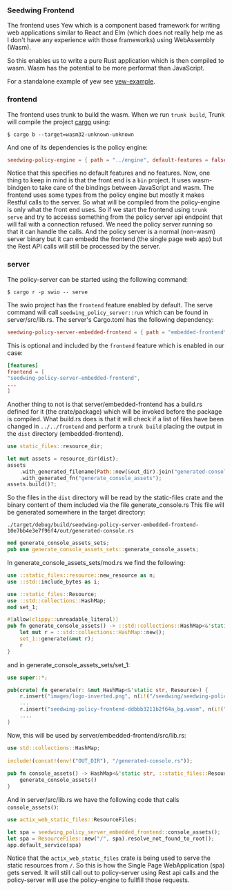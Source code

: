### Seedwing Frontend
The frontend uses Yew which is a component based framework for writing web
applications similar to React and Elm (which does not really help me as I don't
have any experience with those frameworks) using WebAssembly (Wasm).

So this enables us to write a pure Rust application which is then compiled to
wasm. Wasm has the potential to be more performat than JavaScript.

For a standalone example of yew see [yew-example].

### frontend
The frontend uses trunk to build the wasm. When we run `trunk build`, Trunk will
compile the project
[cargo](https://github.com/thedodd/trunk/blob/7769a17e517391b3b4077c21062725aa1600346d/src/pipelines/rust.rs#L233) using:
```console
$ cargo b --target=wasm32-unknown-unknown
```
And one of its dependencies is the policy engine:
```toml
seedwing-policy-engine = { path = "../engine", default-features = false, features = [] }
```
Notice that this specifies no default features and no features. Now, one thing
to keep in mind is that the front end is a `bin` project. It uses wasm-bindgen
to take care of the bindings between JavaScript and wasm. The frontend uses
some types from the policy engine but mostly it makes Restful calls to the
server. So what will be compiled from the policy-engine is only what the
front end uses. So if we start the frontend using `trunk serve` and try to
accesss something from the policy server api endpoint that will fail with a
connection refused. We need the policy server running so that it can handle
the calls. And the policy server is a normal (non-wasm) server binary but it
can embedd the frontend (the single page web app) but the Rest API calls will
still be processed by the server.

### server
The policy-server can be started using the following command:
```console
$ cargo r -p swio -- serve
```
The swio project has the `frontend` feature enabled by default. The serve
command will call `seedwing_policy_server::run` which can be found in
server/src/lib.rs.
The server's Cargo.toml has the following dependency:
```toml
seedwing-policy-server-embedded-frontend = { path = "embedded-frontend", optional = true }
```
This is optional and included by the `frontend` feature which is enabled in our
case:
```toml
[features]                                                                       
frontend = [
"seedwing-policy-server-embedded-frontend",
...
]
```
Another thing to not is that server/embedded-frontend has a build.rs defined for
it (the crate/package) which will be invoked before the package is compiled.
What build.rs does is that it will check if a list of files have been changed
in `../../frontend` and perform a `trunk build` placing the output in the `dist`
directory (embedded-frontend).
```rust
use static_files::resource_dir;

let mut assets = resource_dir(dist);                                        
assets
    .with_generated_filename(Path::new(&out_dir).join("generated-console.rs"))
    .with_generated_fn("generate_console_assets");
assets.build()?;
```
So the files in the `dist` directory will be read by the static-files crate and
the binary content of them included via the file generate_console.rs
This file will be generated somewhere in the target directory:
```console
./target/debug/build/seedwing-policy-server-embedded-frontend-10e7bb4e3e7f96f4/out/generated-console.rs
```
```rust
mod generate_console_assets_sets;                                               
pub use generate_console_assets_sets::generate_console_assets;
```
In generate_console_assets_sets/mod.rs we find the following:
```rust
use ::static_files::resource::new_resource as n;
use ::std::include_bytes as i;

use ::static_files::Resource;
use ::std::collections::HashMap;
mod set_1;

#[allow(clippy::unreadable_literal)]
pub fn generate_console_assets() -> ::std::collections::HashMap<&'static str, ::static_files::Resource> {
    let mut r = ::std::collections::HashMap::new();
    set_1::generate(&mut r);
    r
}
```
and in generate_console_assets_sets/set_1:
```rust
use super::*;

pub(crate) fn generate(r: &mut HashMap<&'static str, Resource>) {
    r.insert("images/logo-inverted.png", n(i!("/seedwing/seedwing-policy/target/debug/build/seedwing-policy-server-embedded-frontend-10e7bb4e3e7f96f4/out/dist/images/logo-inverted.png"), 1683026041, "image/png")); 
    ...
    r.insert("seedwing-policy-frontend-ddbbb3211b2f64a_bg.wasm", n(i!("/seedwing/seedwing-policy/target/debug/build/seedwing-policy-server-embedded-frontend-10e7bb4e3e7f96f4/out/dist/seedwing-policy-frontend-ddbbb3211b2f64a_bg.wasm"), 1683026063, "application/wasm"));
    ....
}
```
Now, this will be used by server/embedded-frontend/src/lib.rs:
```rust
use std::collections::HashMap;                                                     
                                                                                   
include!(concat!(env!("OUT_DIR"), "/generated-console.rs"));                    
                                                                                   
pub fn console_assets() -> HashMap<&'static str, ::static_files::Resource> {       
    generate_console_assets()                                                   
}
```
And in server/src/lib.rs we have the following code that calls
`console_assets()`:
```rust
use actix_web_static_files::ResourceFiles;

let spa = seedwing_policy_server_embedded_frontend::console_assets();
let spa = ResourceFiles::new("/", spa).resolve_not_found_to_root();
app.default_service(spa) 
```
Notice that the `actix_web_static_files` crate is being used to serve the
static resources from `/`.  So this is how the Single Page WebApplication (spa)
gets served. It will still call out to policy-server using Rest api calls and
the policy-server will use the policy-engine to fullfill those requests. 

[yew-example]: https://github.com/danbev/learning-rust/tree/master/yew-example



